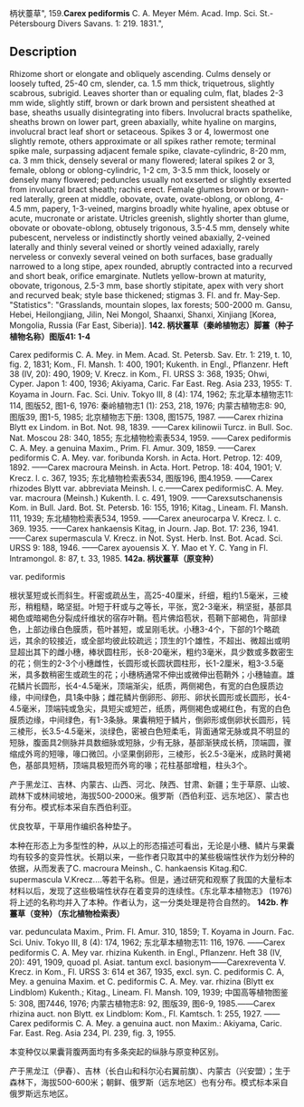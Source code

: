 柄状薹草",
159.**Carex pediformis** C. A. Meyer Mém. Acad. Imp. Sci. St.-Pétersbourg Divers Savans. 1: 219. 1831.",

## Description
Rhizome short or elongate and obliquely ascending. Culms densely or loosely tufted, 25-40 cm, slender, ca. 1.5 mm thick, triquetrous, slightly scabrous, subrigid. Leaves shorter than or equaling culm, flat, blades 2-3 mm wide, slightly stiff, brown or dark brown and persistent sheathed at base, sheaths usually disintegrating into fibers. Involucral bracts spathelike, sheaths brown on lower part, green abaxially, white hyaline on margins, involucral bract leaf short or setaceous. Spikes 3 or 4, lowermost one slightly remote, others approximate or all spikes rather remote; terminal spike male, surpassing adjacent female spike, clavate-cylindric, 8-20 mm, ca. 3 mm thick, densely several or many flowered; lateral spikes 2 or 3, female, oblong or oblong-cylindric, 1-2 cm, 3-3.5 mm thick, loosely or densely many flowered; peduncles usually not exserted or slightly exserted from involucral bract sheath; rachis erect. Female glumes brown or brown-red laterally, green at middle, obovate, ovate, ovate-oblong, or oblong, 4-4.5 mm, papery, 1-3-veined, margins broadly white hyaline, apex obtuse or acute, mucronate or aristate. Utricles greenish, slightly shorter than glume, obovate or obovate-oblong, obtusely trigonous, 3.5-4.5 mm, densely white pubescent, nerveless or indistinctly shortly veined abaxially, 2-veined laterally and thinly several veined or shortly veined adaxially, rarely nerveless or convexly several veined on both surfaces, base gradually narrowed to a long stipe, apex rounded, abruptly contracted into a recurved and short beak, orifice emarginate. Nutlets yellow-brown at maturity, obovate, trigonous, 2.5-3 mm, base shortly stipitate, apex with very short and recurved beak; style base thickened; stigmas 3. Fl. and fr. May-Sep.
  "Statistics": "Grasslands, mountain slopes, lax forests; 500-2000 m. Gansu, Hebei, Heilongjiang, Jilin, Nei Mongol, Shaanxi, Shanxi, Xinjiang [Korea, Mongolia, Russia (Far East, Siberia)].
**142. 柄状薹草（秦岭植物志）脚薹（种子植物名称）图版41: 1-4**

Carex pediformis C. A. Mey. in Mem. Acad. St. Petersb. Sav. Etr. 1: 219, t. 10, fig. 2, 1831; Kom., Fl. Mansh. 1: 400, 1901; Kukenth. in Engl., Pflanzenr. Heft 38 (IV, 20): 490, 1909; V. Krecz. in Kom., Fl. URSS 3: 368, 1935; Ohwi, Cyper. Japon 1: 400, 1936; Akiyama, Caric. Far East. Reg. Asia 233, 1955: T. Koyama in Journ. Fac. Sci. Univ. Tokyo III, 8 (4): 174, 1962; 东北草本植物志11: 114, 图版52, 图1-6, 1976: 秦岭植物志1 (1): 253, 218, 1976; 内蒙古植物志8: 90, 图版39, 图1-5, 1985; 北京植物志下册: 1308, 图1575, 1987. ——Carex rhizina Blytt ex Lindom. in Bot. Not. 98, 1839. ——Carex kilinowii Turcz. in Bull. Soc. Nat. Moscou 28: 340, 1855; 东北植物检索表534, 1959. ——Carex pediformis C. A. Mey. a genuina Maxim., Prim. Fl. Amur. 309, 1859. ——Carex pediformis C. A. Mey. var. foribunda Korsh. in Acta. Hort. Petrop. 12: 409, 1892. ——Carex macroura Meinsh. in Acta. Hort. Petrop. 18: 404, 1901; V. Krecz. l. c. 367, 1935; 东北植物检索表534, 图版196, 图4.1959. ——Carex rhizodes Blytt var. abbreviata Meinsh. l. c.——Carex pediformisC. A. Mey. var. macroura (Meinsh.) Kukenth. l. c. 491, 1909. ——Carexsutschanensis Kom. in Bull. Jard. Bot. St. Petersb. 16: 155, 1916; Kitag., Lineam. Fl. Mansh. 111, 1939; 东北植物检索表534, 1959. ——Carex aneurocarpa V. Krecz. l. c. 369. 1935. ——Carex hankaensis Kitag, in Journ. Jap. Bot. 17: 236, 1941. ——Carex supermascula V. Krecz. in Not. Syst. Herb. Inst. Bot. Acad. Sci. URSS 9: 188, 1946. ——Carex ayouensis X. Y. Mao et Y. C. Yang in Fl. Intramongol. 8: 87, t. 33, 1985.
**142a. 柄状薹草（原变种）**

var. pediformis

根状茎短或长而斜生。秆密或疏丛生，高25-40厘米，纤细，粗约1.5毫米，三棱形，稍粗糙，略坚挺。叶短于秆或与之等长，平张，宽2-3毫米，稍坚挺，基部具褐色或暗褐色分裂成纤维状的宿存叶鞘。苞片佛焰苞状，苞鞘下部褐色，背部绿色，上部边缘白色膜质，苞叶甚短，或呈刚毛状。小穗3-4个，下部的1个略疏远，其余的较接近，或全部均彼此较疏远；顶生的1个雄性，不超出、微超出或明显超出其下的雌小穗，棒状圆柱形，长8-20毫米，粗约3毫米，具少数或多数密生的花；侧生的2-3个小穗雌性，长圆形或长圆状圆柱形，长1-2厘米，粗3-3.5毫米，具多数稍密生或疏生的花；小穗柄通常不伸出或微伸出苞鞘外；小穗轴直。雄花鳞片长圆形，长4-4.5毫米，顶端渐尖，纸质，两侧褐色，有宽的白色膜质边缘，中间绿色，具1条中脉；雌花鳞片倒卵形、卵形、卵状长圆形或长圆形，长4-4.5毫米，顶端钝或急尖，具短尖或短芒，纸质，两侧褐色或褐红色，有宽的白色膜质边缘，中间绿色，有1-3条脉。果囊稍短于鳞片，倒卵形或倒卵状长圆形，钝三棱形，长3.5-4.5毫米，淡绿色，密被白色短柔毛，背面通常无脉或具不明显的短脉，腹面具2侧脉并具数细脉或短脉，少有无脉，基部渐狭成长柄，顶端圆，骤缩成外弯的短喙，喙口微凹。小坚果倒卵形，三棱形，长2.5-3毫米，成熟时黄褐色，基部具短柄，顶端具极短而外弯的喙；花柱基部增粗，柱头3个。

产于黑龙江、吉林、内蒙古、山西、河北、陕西、甘肃、新疆；生于草原、山坡、疏林下或林间坡地，海拔500-2000米。俄罗斯（西伯利亚、远东地区）、蒙古也有分布。模式标本采自东西伯利亚。

优良牧草，干草用作编织各种垫子。

本种在形态上为多型性的种，从以上的形态描述可看出，无论是小穗、鳞片与果囊均有较多的变异性状。长期以来，一些作者只取其中的某些极端性状作为划分种的依据，从而发表了C. macroura Meinsh., C. hankaensis Kitag.和C. supermascula V.Krecz.…等若干名称。但是，通过研究和观察了我国的大量标本材料以后，发现了这些极端性状存在着变异的连续性。《东北草本植物志》 (1976) 将上述的名称均并入了本种。作者认为，这一分类处理是符合自然的。
**142b. 柞薹草（变种）（东北植物检索表）**

var. pedunculata Maxim., Prim. Fl. Amur. 310, 1859; T. Koyama in Journ. Fac. Sci. Univ. Tokyo III, 8 (4): 174, 1962; 东北草本植物志11: 116, 1976. ——Carex pediformis C. A. Mey var. rhizina Kukenth. in Engl., Pflanzenr. Heft 38 (IV, 20): 491, 1909, quoad pl. Asiat. tantum excl. basionym——Carexreventa V. Krecz. in Kom., Fl. URSS 3: 614 et 367, 1935, excl. syn. C. pediformis C. A, Mey. a genuina Maxim. et C. pediformis C. A. Mey. var. rhizina (Blytt ex Lindblom) Kukenth.; Kitag., Lineam. Fl. Mansh. 109, 1939; 中国高等植物图鉴5: 308, 图7446, 1976; 内蒙古植物志8: 92, 图版39, 图6-9, 1985.——Carex rhizina auct. non Blytt. ex Lindblom: Kom., Fl. Kamtsch. 1: 255, 1927. ——Carex pediformis C. A. Mey. a genuina auct. non Maxim.: Akiyama, Caric. Far. East. Reg. Asia 234, Pl. 239, fig. 3, 1955.

本变种仅以果囊背腹两面均有多条突起的纵脉与原变种区别。

产于黑龙江（伊春）、吉林（长白山和科尔沁右翼前旗）、内蒙古（兴安盟）；生于森林下，海拔500-600米；朝鲜、俄罗斯（远东地区）也有分布。模式标本采自俄罗斯远东地区。
